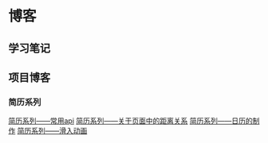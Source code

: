 # 博客
## 学习笔记
## 项目博客
### 简历系列
[简历系列——常用api](https://github.com/lx515318141/NOTES/issues/1)
[简历系列——关于页面中的距离关系](https://github.com/lx515318141/NOTES/issues/2)
[简历系列——日历的制作](https://github.com/lx515318141/NOTES/issues/3)
[简历系列——滑入动画](https://github.com/lx515318141/NOTES/issues/4)